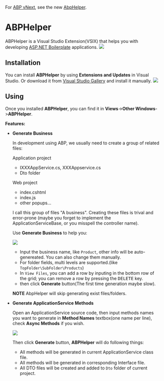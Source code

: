 For [ABP vNext](https://abp.io/), see the new [AbpHelper](https://github.com/EasyAbp/AbpHelper.CLI).

# ABPHelper
ABPHelper is a Visual Studio Extension(VSIX) that helps you with developing [ASP.NET Boilerplate](https://aspnetboilerplate.com/) applications.
![](images/abphelper2.png)

## Installation
You can install **ABPHelper** by using **Extensions and Updates** in Visual Studio. Or download it from [Visual Studio Gallery](https://visualstudiogallery.msdn.microsoft.com/15d33189-e63e-4ab4-9269-bc43200d7836) and install it manually.
![](images/abphelper1.png)

## Using
Once you installed **ABPHelper**, you can find it in **Views**->**Other Windows**->**ABPHelper**.

**Features:**

- **Generate Business**

	In development using ABP, we usually need to create a group of related files: 

	Application project

	- IXXXAppService.cs, XXXAppservice.cs
	- Dto folder

	Web project

	- index.cshtml
	- index.js
	- other popups...

	I call this group of files "A business". Creating these files is trival and error-prone (maybe you forget to implement the ApplicationServiceBase, or you misspell the controller name).

	Use **Generate Business** to help you:

	![](images/GenerateBusiness.png)

	- Input the business name, like `Product`, other info will be auto-genereated. You can also change them manually.
	- For folder fields, multi levels are supported.(like `TopFolder\SubFolder\Products`)
	- In `View Files`, you can add a row by inputing in the bottom row of the grid; you can remove a row by pressing the <kbd>DELETE</kbd> key.
	- then click **Generate** button(The first time generation maybe slow).
	
	**NOTE** AbpHelper will skip generating exist files/folders.


- **Generate ApplicationService Methods**

	Open an ApplicationService source code, then input methods names you want to generate in **Method Names** textbox(one name per line), check **Async Methods** if you wish.

	![](images/GenerateServiceMethods.png)
	
	Then click **Generate** button, **ABPHelper** will do following things:

	- All methods will be generated in current ApplicationService class file. 
	- All methods will be generated in corresponding Interface file.
	- All DTO files will be created and added to `Dto` folder of current project. 
